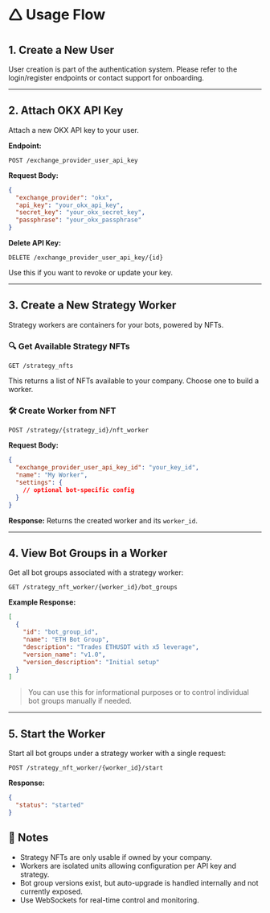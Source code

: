 # 🛆 Usage Flow

## 1. Create a New User

User creation is part of the authentication system. Please refer to the login/register endpoints or contact support for onboarding.

---

## 2. Attach OKX API Key

Attach a new OKX API key to your user.

**Endpoint:**

```
POST /exchange_provider_user_api_key
```

**Request Body:**

```json
{
  "exchange_provider": "okx",
  "api_key": "your_okx_api_key",
  "secret_key": "your_okx_secret_key",
  "passphrase": "your_okx_passphrase"
}
```

**Delete API Key:**

```
DELETE /exchange_provider_user_api_key/{id}
```

Use this if you want to revoke or update your key.

---

## 3. Create a New Strategy Worker

Strategy workers are containers for your bots, powered by NFTs.

### 🔍 Get Available Strategy NFTs

```
GET /strategy_nfts
```

This returns a list of NFTs available to your company. Choose one to build a worker.

### 🛠️ Create Worker from NFT

```
POST /strategy/{strategy_id}/nft_worker
```

**Request Body:**

```json
{
  "exchange_provider_user_api_key_id": "your_key_id",
  "name": "My Worker",
  "settings": {
    // optional bot-specific config
  }
}
```

**Response:**
Returns the created worker and its `worker_id`.

---

## 4. View Bot Groups in a Worker

Get all bot groups associated with a strategy worker:

```
GET /strategy_nft_worker/{worker_id}/bot_groups
```

**Example Response:**

```json
[
  {
    "id": "bot_group_id",
    "name": "ETH Bot Group",
    "description": "Trades ETHUSDT with x5 leverage",
    "version_name": "v1.0",
    "version_description": "Initial setup"
  }
]
```

> You can use this for informational purposes or to control individual bot groups manually if needed.

---

## 5. Start the Worker

Start all bot groups under a strategy worker with a single request:

```
POST /strategy_nft_worker/{worker_id}/start
```

**Response:**

```json
{
  "status": "started"
}
```

## 🧠 Notes

* Strategy NFTs are only usable if owned by your company.
* Workers are isolated units allowing configuration per API key and strategy.
* Bot group versions exist, but auto-upgrade is handled internally and not currently exposed.
* Use WebSockets for real-time control and monitoring.
